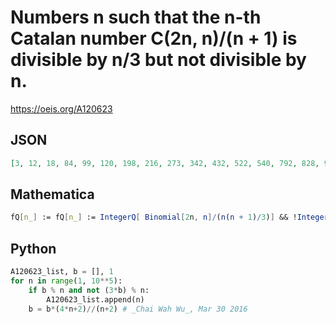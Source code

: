 # Numbers n such that the n\-th Catalan number C\(2n, n\)/\(n \+ 1\) is divisible by n/3 but not divisible by n\.
https://oeis.org/A120623
## JSON
```JSON
[3, 12, 18, 84, 99, 120, 198, 216, 273, 342, 432, 522, 540, 792, 828, 945, 975, 984, 990, 1035, 1071, 1323, 1377, 1512, 1548, 1575, 1710, 1755, 1863, 2052, 2106, 2226, 2385, 2442, 2790, 2928, 3009, 3015, 3132, 3198, 3483, 3672, 3807, 3915, 3996, 4212, 4428]
```
## Mathematica
```Mathematica
fQ[n_] := fQ[n_] := IntegerQ[ Binomial[2n, n]/(n(n + 1)/3)] && !IntegerQ[ Binomial[2n, n]/n]; Select[ Range@4463, fQ@# &]
```
## Python
```Python
A120623_list, b = [], 1
for n in range(1, 10**5):
    if b % n and not (3*b) % n:
        A120623_list.append(n)
    b = b*(4*n+2)//(n+2) # _Chai Wah Wu_, Mar 30 2016
```
